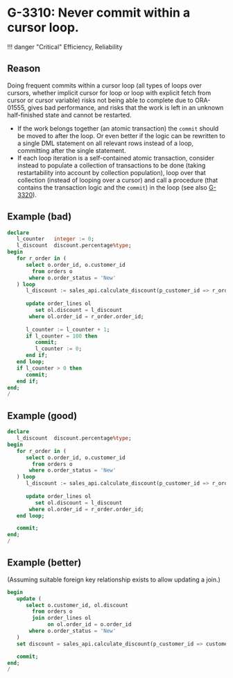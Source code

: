 # G-3310: Never commit within a cursor loop.

!!! danger "Critical"
    Efficiency, Reliability

## Reason

Doing frequent commits within a cursor loop (all types of loops over cursors, whether implicit cursor for loop or loop with explicit fetch from cursor or cursor variable) risks not being able to complete due to ORA-01555, gives bad performance, and risks that the work is left in an unknown half-finished state and cannot be restarted.

* If the work belongs together (an atomic transaction) the `commit` should be moved to after the loop. Or even better if the logic can be rewritten to a single DML statement on all relevant rows instead of a loop, committing after the single statement.
* If each loop iteration is a self-contained atomic transaction, consider instead to populate a collection of transactions to be done (taking restartability into account by collection population), loop over that collection (instead of looping over a cursor) and call a procedure (that contains the transaction logic and the `commit`) in the loop (see also [G-3320](../../../../4-language-usage/3-dml-and-sql/3-transaction-control/g-3320)).


## Example (bad)

``` sql
declare
   l_counter   integer := 0;
   l_discount  discount.percentage%type;
begin
   for r_order in (
      select o.order_id, o.customer_id
        from orders o
       where o.order_status = 'New'
   ) loop
      l_discount := sales_api.calculate_discount(p_customer_id => r_order.customer_id);
      
      update order_lines ol
         set ol.discount = l_discount
       where ol.order_id = r_order.order_id;
      
      l_counter := l_counter + 1;
      if l_counter = 100 then
         commit;
         l_counter := 0;
      end if;
   end loop;
   if l_counter > 0 then
      commit;
   end if;
end;
/
```

## Example (good)

``` sql
declare
   l_discount  discount.percentage%type;
begin
   for r_order in (
      select o.order_id, o.customer_id
        from orders o
       where o.order_status = 'New'
   ) loop
      l_discount := sales_api.calculate_discount(p_customer_id => r_order.customer_id);
      
      update order_lines ol
         set ol.discount = l_discount
       where ol.order_id = r_order.order_id;
   end loop;

   commit;
end;
/
```

## Example (better)

(Assuming suitable foreign key relationship exists to allow updating a join.)

``` sql
begin
   update (
      select o.customer_id, ol.discount
        from orders o
        join order_lines ol
             on ol.order_id = o.order_id
       where o.order_status = 'New'
   )
   set discount = sales_api.calculate_discount(p_customer_id => customer_id);

   commit;
end;
/
```